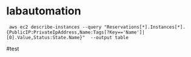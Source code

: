 # labautomation

```
 aws ec2 describe-instances --query "Reservations[*].Instances[*].{PublicIP:PrivateIpAddress,Name:Tags[?Key=='Name']|[0].Value,Status:State.Name}"  --output table
 ```
#test